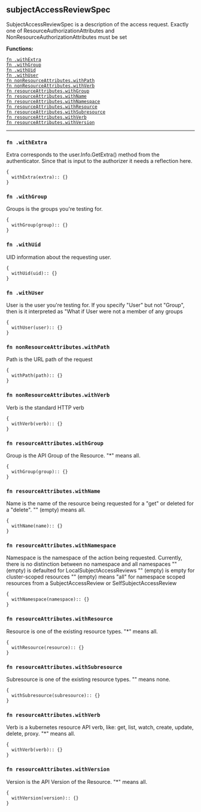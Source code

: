 
## subjectAccessReviewSpec
SubjectAccessReviewSpec is a description of the access request.  Exactly one of ResourceAuthorizationAttributes and NonResourceAuthorizationAttributes must be set

**Functions:**

[`fn .withExtra`](#fn-withextra)  
[`fn .withGroup`](#fn-withgroup)  
[`fn .withUid`](#fn-withuid)  
[`fn .withUser`](#fn-withuser)  
[`fn nonResourceAttributes.withPath`](#fn-nonresourceattributeswithpath)  
[`fn nonResourceAttributes.withVerb`](#fn-nonresourceattributeswithverb)  
[`fn resourceAttributes.withGroup`](#fn-resourceattributeswithgroup)  
[`fn resourceAttributes.withName`](#fn-resourceattributeswithname)  
[`fn resourceAttributes.withNamespace`](#fn-resourceattributeswithnamespace)  
[`fn resourceAttributes.withResource`](#fn-resourceattributeswithresource)  
[`fn resourceAttributes.withSubresource`](#fn-resourceattributeswithsubresource)  
[`fn resourceAttributes.withVerb`](#fn-resourceattributeswithverb)  
[`fn resourceAttributes.withVersion`](#fn-resourceattributeswithversion)  

---


### `fn .withExtra`
Extra corresponds to the user.Info.GetExtra() method from the authenticator.  Since that is input to the authorizer it needs a reflection here.
```jsonnet
{
  withExtra(extra):: {}
}
```

### `fn .withGroup`
Groups is the groups you're testing for.
```jsonnet
{
  withGroup(group):: {}
}
```

### `fn .withUid`
UID information about the requesting user.
```jsonnet
{
  withUid(uid):: {}
}
```

### `fn .withUser`
User is the user you're testing for. If you specify "User" but not "Group", then is it interpreted as "What if User were not a member of any groups
```jsonnet
{
  withUser(user):: {}
}
```

### `fn nonResourceAttributes.withPath`
Path is the URL path of the request
```jsonnet
{
  withPath(path):: {}
}
```

### `fn nonResourceAttributes.withVerb`
Verb is the standard HTTP verb
```jsonnet
{
  withVerb(verb):: {}
}
```

### `fn resourceAttributes.withGroup`
Group is the API Group of the Resource.  "*" means all.
```jsonnet
{
  withGroup(group):: {}
}
```

### `fn resourceAttributes.withName`
Name is the name of the resource being requested for a "get" or deleted for a "delete". "" (empty) means all.
```jsonnet
{
  withName(name):: {}
}
```

### `fn resourceAttributes.withNamespace`
Namespace is the namespace of the action being requested.  Currently, there is no distinction between no namespace and all namespaces "" (empty) is defaulted for LocalSubjectAccessReviews "" (empty) is empty for cluster-scoped resources "" (empty) means "all" for namespace scoped resources from a SubjectAccessReview or SelfSubjectAccessReview
```jsonnet
{
  withNamespace(namespace):: {}
}
```

### `fn resourceAttributes.withResource`
Resource is one of the existing resource types.  "*" means all.
```jsonnet
{
  withResource(resource):: {}
}
```

### `fn resourceAttributes.withSubresource`
Subresource is one of the existing resource types.  "" means none.
```jsonnet
{
  withSubresource(subresource):: {}
}
```

### `fn resourceAttributes.withVerb`
Verb is a kubernetes resource API verb, like: get, list, watch, create, update, delete, proxy.  "*" means all.
```jsonnet
{
  withVerb(verb):: {}
}
```

### `fn resourceAttributes.withVersion`
Version is the API Version of the Resource.  "*" means all.
```jsonnet
{
  withVersion(version):: {}
}
```

